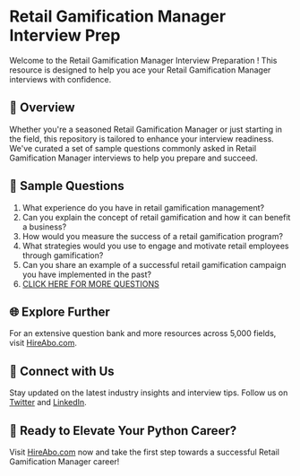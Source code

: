 # Retail Gamification Manager Interview Prep

Welcome to the Retail Gamification Manager Interview Preparation ! This resource is designed to help you ace your Retail Gamification Manager interviews with confidence.

## 🚀 Overview

Whether you're a seasoned Retail Gamification Manager or just starting in the field, this repository is tailored to enhance your interview readiness. We've curated a set of sample questions commonly asked in Retail Gamification Manager interviews to help you prepare and succeed.

## 📝 Sample Questions

1. What experience do you have in retail gamification management?
2. Can you explain the concept of retail gamification and how it can benefit a business?
3. How would you measure the success of a retail gamification program?
4. What strategies would you use to engage and motivate retail employees through gamification?
5. Can you share an example of a successful retail gamification campaign you have implemented in the past?
6. [CLICK HERE FOR MORE QUESTIONS](https://hireabo.com/job/22_0_48/Retail%20Gamification%20Manager)

## 🌐 Explore Further

For an extensive question bank and more resources across 5,000 fields, visit [HireAbo.com](https://www.hireabo.com).

## 📱 Connect with Us

Stay updated on the latest industry insights and interview tips. Follow us on [Twitter](https://twitter.com/hireabo) and [LinkedIn](https://www.linkedin.com/in/hire-abo-3609972a8/).

## 🚀 Ready to Elevate Your Python Career?

Visit [HireAbo.com](https://www.hireabo.com) now and take the first step towards a successful Retail Gamification Manager career!